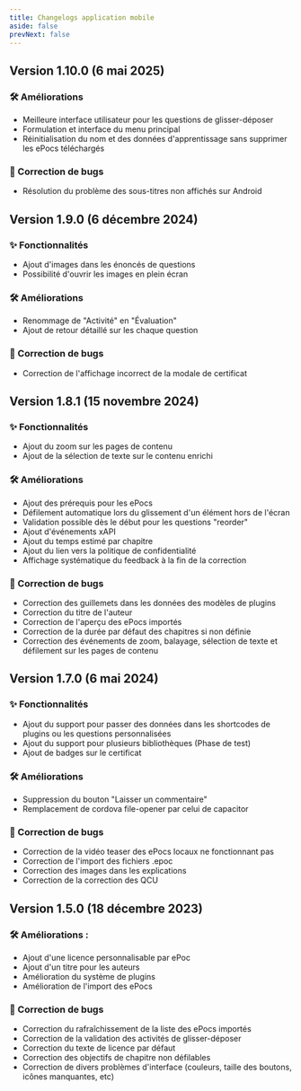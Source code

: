 ```yaml
---
title: Changelogs application mobile
aside: false
prevNext: false
---
```


## Version 1.10.0 (6 mai 2025)

### 🛠️ Améliorations

-   Meilleure interface utilisateur pour les questions de glisser-déposer
-   Formulation et interface du menu principal
-   Réinitialisation du nom et des données d'apprentissage sans supprimer les ePocs téléchargés

### 🐛 Correction de bugs

-   Résolution du problème des sous-titres non affichés sur Android

## Version 1.9.0 (6 décembre 2024)

### ✨ Fonctionnalités

-   Ajout d'images dans les énoncés de questions
-   Possibilité d'ouvrir les images en plein écran

### 🛠️ Améliorations

-   Renommage de "Activité" en "Évaluation"
-   Ajout de retour détaillé sur les chaque question

### 🐛 Correction de bugs

-   Correction de l'affichage incorrect de la modale de certificat

## Version 1.8.1 (15 novembre 2024)

### ✨ Fonctionnalités

-   Ajout du zoom sur les pages de contenu
-   Ajout de la sélection de texte sur le contenu enrichi

### 🛠️ Améliorations

-   Ajout des prérequis pour les ePocs
-   Défilement automatique lors du glissement d'un élément hors de l'écran
-   Validation possible dès le début pour les questions "reorder"
-   Ajout d'événements xAPI
-   Ajout du temps estimé par chapitre
-   Ajout du lien vers la politique de confidentialité
-   Affichage systématique du feedback à la fin de la correction

### 🐛 Correction de bugs

-   Correction des guillemets dans les données des modèles de plugins
-   Correction du titre de l'auteur
-   Correction de l'aperçu des ePocs importés
-   Correction de la durée par défaut des chapitres si non définie
-   Correction des événements de zoom, balayage, sélection de texte et défilement sur les pages de contenu

## Version 1.7.0 (6 mai 2024)

### ✨ Fonctionnalités

-   Ajout du support pour passer des données dans les shortcodes de plugins ou les questions personnalisées
-   Ajout du support pour plusieurs bibliothèques (Phase de test)
-   Ajout de badges sur le certificat

### 🛠️ Améliorations

-   Suppression du bouton "Laisser un commentaire"
-   Remplacement de cordova file-opener par celui de capacitor

### 🐛 Correction de bugs

-   Correction de la vidéo teaser des ePocs locaux ne fonctionnant pas
-   Correction de l'import des fichiers .epoc
-   Correction des images dans les explications
-   Correction de la correction des QCU

## Version 1.5.0 (18 décembre 2023)

### 🛠 Améliorations :

-   Ajout d'une licence personnalisable par ePoc
-   Ajout d'un titre pour les auteurs
-   Amélioration du système de plugins
-   Amélioration de l'import des ePocs

### 🐛 Correction de bugs

-   Correction du rafraîchissement de la liste des ePocs importés
-   Correction de la validation des activités de glisser-déposer
-   Correction du texte de licence par défaut
-   Correction des objectifs de chapitre non défilables
-   Correction de divers problèmes d'interface (couleurs, taille des boutons, icônes manquantes, etc)
